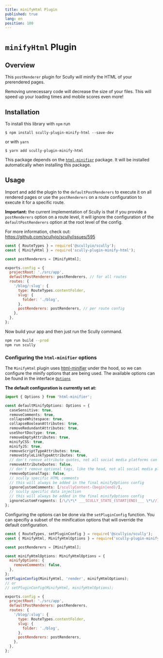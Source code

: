 ```yaml
---
title: minifyHtml Plugin
published: true
lang: en
position: 100
---
```


# `minifyHtml` Plugin

<div class="docs-link_table">
  <a class="repository" href="https://github.com/samvloeberghs/kwerri-oss/tree/master/projects/scully-plugin-minify-html"></a>
</div>

## Overview

This `postRenderer` plugin for Scully will minify the HTML of your prerendered pages.

Removing unnecessary code will decrease the size of your files.
This will speed up your loading times and mobile scores even more!

## Installation

To install this library with `npm` run

```
$ npm install scully-plugin-minify-html --save-dev
```

or with `yarn`

```
$ yarn add scully-plugin-minify-html
```

This package depends on the [`html-minifier`](https://www.npmjs.com/package/html-minifier) package.
It will be installed automatically when installing this package.

## Usage

Import and add the plugin to the `defaultPostRenderers` to execute it on all rendered pages
or use the `postRenderers` on a route configuration to execute it for a specific route.

**Important:** the current implementation of Scully is that if you provide a `postRenderers` option
on a route level, it will ignore the configuration of the `defaultPostRenderers` option at
the root level of the config.

For more information, check out: https://github.com/scullyio/scully/issues/595

```javascript
const { RouteTypes } = require('@scullyio/scully');
const { MinifyHtml } = require('scully-plugin-minify-html');

const postRenderers = [MinifyHtml];

exports.config = {
  projectRoot: './src/app',
  defaultPostRenderers: postRenderers, // for all routes
  routes: {
    '/blog/:slug': {
      type: RouteTypes.contentFolder,
      slug: {
        folder: './blog',
      },
      postRenderers: postRenderers, // per route config
    },
  },
};
```

Now build your app and then just run the Scully command.

```bash
npm run build --prod
npm run scully
```

### Configuring the `html-minifier` options

The `MinifyHtml` plugin uses [html-minifier](https://www.npmjs.com/package/html-minifier) under the hood, so we can configure the minify options that are being used.
The available options can be found in the interface [`Options`](https://github.com/DefinitelyTyped/DefinitelyTyped/blob/master/types/html-minifier/index.d.ts)

**The default configuration is currently set at:**

```typescript
import { Options } from 'html-minifier';

const defaultMinifyOptions: Options = {
  caseSensitive: true,
  removeComments: true,
  collapseWhitespace: true,
  collapseBooleanAttributes: true,
  removeRedundantAttributes: true,
  useShortDoctype: true,
  removeEmptyAttributes: true,
  minifyCSS: true,
  minifyJS: true,
  removeScriptTypeAttributes: true,
  removeStyleLinkTypeAttributes: true,
  // don't remove attribute quotes, not all social media platforms can parse this over-optimization
  removeAttributeQuotes: false,
  // don't remove optional tags, like the head, not all social media platforms can parse this over-optimization
  removeOptionalTags: false,
  // scully specific HTML comments
  // this will always be added in the final minifyOptions config
  ignoreCustomComments: [/scullyContent-(begin|end)/],
  // scully specific data injection
  // this will always be added in the final minifyOptions config
  ignoreCustomFragments: [/\/\*\* ___SCULLY_STATE_(START|END)___ \*\//],
};
```

Configuring the options can be done via the `setPluginConfig` function.
You can specifiy a subset of the minification options that will override the default configuration.

```javascript
const { RouteTypes, setPluginConfig } = require('@scullyio/scully');
const { MinifyHtml, MinifyHtmlOptions } = require('scully-plugin-minify-html');

const postRenderers = [MinifyHtml];

const minifyHtmlOptions: MinifyHtmlOptions = {
  minifyOptions: {
    removeComments: false,
  },
};
setPluginConfig(MinifyHtml, 'render', minifyHtmlOptions);
// or
// setPluginConfig(MinifyHtml, minifyHtmlOptions);

exports.config = {
  projectRoot: './src/app',
  defaultPostRenderers: postRenderers,
  routes: {
    '/blog/:slug': {
      type: RouteTypes.contentFolder,
      slug: {
        folder: './blog',
      },
      postRenderers: postRenderers,
    },
  },
};
```
